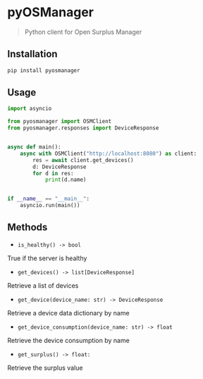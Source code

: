 # pyOSManager

> Python client for Open Surplus Manager

## Installation

```bash
pip install pyosmanager
```

## Usage

```python
import asyncio

from pyosmanager import OSMClient
from pyosmanager.responses import DeviceResponse


async def main():
    async with OSMClient("http://localhost:8080") as client:
        res = await client.get_devices()
        d: DeviceResponse
        for d in res:
            print(d.name)


if __name__ == "__main__":
    asyncio.run(main())

```

## Methods

- `is_healthy() -> bool`

True if the server is healthy

- `get_devices() -> list[DeviceResponse]`

Retrieve a list of devices

- `get_device(device_name: str) -> DeviceResponse`
  
Retrieve a device data dictionary by name

- `get_device_consumption(device_name: str) -> float`
  
Retrieve the device consumption by name

- `get_surplus() -> float:`

Retrieve the surplus value
